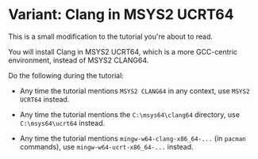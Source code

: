 # Variant: Clang in MSYS2 UCRT64

This is a small modification to the tutorial you're about to read.

You will install Clang in MSYS2 UCRT64, which is a more GCC-centric environment, instead of MSYS2 CLANG64.

Do the following during the tutorial:

* Any time the tutorial mentions `MSYS2 CLANG64` in any context, use `MSYS2 UCRT64` instead.

* Any time the tutorial mentions the `C:\msys64\clang64` directory, use `C:\msys64\ucrt64` instead.

* Any time the tutorial mentions `mingw-w64-clang-x86_64-...` (in `pacman` commands), use `mingw-w64-ucrt-x86_64-...` instead.
